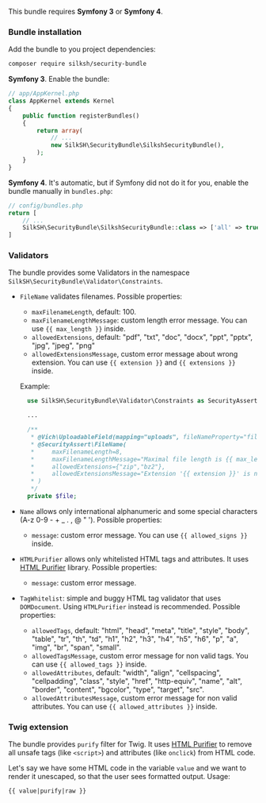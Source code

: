 This bundle requires **Symfony 3** or **Symfony 4**.

### Bundle installation

Add the bundle to you project dependencies:
```bash
composer require silksh/security-bundle
```

**Symfony 3**. Enable the bundle:
```php
// app/AppKernel.php
class AppKernel extends Kernel
{
    public function registerBundles()
    {
        return array(
            // ...
            new SilkSH\SecurityBundle\SilkshSecurityBundle(),
        );
    }
}
```

**Symfony 4**. It's automatic, but if Symfony did not do it for you, enable the bundle manually in `bundles.php`:
```php
// config/bundles.php
return [
    // ...
    SilkSH\SecurityBundle\SilkshSecurityBundle::class => ['all' => true],
]
```

### Validators

The bundle provides some Validators in the namespace `SilkSH\SecurityBundle\Validator\Constraints`. 

- `FileName` validates filenames. Possible properties:
  - `maxFilenameLength`, default: 100.
  - `maxFilenameLengthMessage`: custom length error message. You can use `{{ max_length }}` inside.
  - `allowedExtensions`, default: "pdf", "txt", "doc", "docx", "ppt", "pptx", "jpg", "jpeg", "png"
  - `allowedExtensionsMessage`, custom error message about wrong extension. You can use `{{ extension }}` and `{{ extensions }}` inside.

  Example:
  ```php
    use SilkSH\SecurityBundle\Validator\Constraints as SecurityAssert;

    ...

    /**
     * @Vich\UploadableField(mapping="uploads", fileNameProperty="filename")
     * @SecurityAssert\FileName(
     *     maxFilenameLength=8,
     *     maxFilenameLengthMessage="Maximal file length is {{ max_length }} characters",
     *     allowedExtensions={"zip","bz2"},
     *     allowedExtensionsMessage="Extension '{{ extension }}' is not allowed. Allowed extensions: {{ extensions }}"
     * )
     */
    private $file;
  
  ```

- `Name` allows only international alphanumeric and some special characters (A-z 0-9 - + _ . , @ " '). Possible properties:
  - `message`: custom error message. You can use `{{ allowed_signs }}` inside.
  
- `HTMLPurifier` allows only whitelisted HTML tags and attributes. It uses [HTML Purifier](http://htmlpurifier.org/) library.  Possible properties:
  - `message`: custom error message.
  
- `TagWhitelist`: simple and buggy HTML tag validator that uses `DOMDocument`. Using `HTMLPurifier` instead is recommended. Possible properties:
  - `allowedTags`, default: "html", "head", "meta", "title", "style", "body", "table", "tr", "th", "td", "h1", "h2", "h3", "h4", "h5", "h6", "p", "a", "img", "br", "span", "small". 
  - `allowedTagsMessage`, custom error message for non valid tags. You can use `{{ allowed_tags }}` inside.
  - `allowedAttributes`, default: "width", "align", "cellspacing", "cellpadding", "class", "style", "href", "http-equiv", "name", "alt", "border", "content", "bgcolor", "type", "target", "src".
  - `allowedAttributesMessage`, custom error message for non valid attributes. You can use `{{ allowed_attributes }}` inside.

### Twig extension

The bundle provides `purify` filter for Twig.
It uses [HTML Purifier](http://htmlpurifier.org/) to remove all unsafe tags (like `<script>`) and attributes (like `onclick`) from HTML code.

Let's say we have some HTML code in the variable `value` and we want to render it unescaped,
so that the user sees formatted output. Usage:  
```twig
{{ value|purify|raw }}
```
